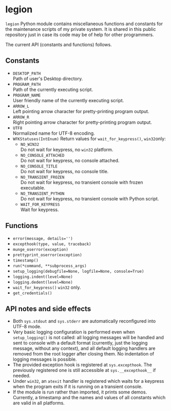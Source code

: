 <!-- cspell: ignore atexit munge oserror -->
# legion

`legion` Python module contains miscellaneous functions and constants for the
maintenance scripts of my private system. It is shared in this public repository
just in case its code may be of help for other programmers.

The current API (constants and functions) follows.

## Constants
- `DESKTOP_PATH`<br>
    Path of user's Desktop directory.
- `PROGRAM_PATH`<br>
    Path of the currently executing script.
- `PROGRAM_NAME`<br>
    User friendly name of the currently executing script.
- `ARROW_L`<br>
    Left pointing arrow character for pretty-printing program output.
- `ARROW_R`<br>
    Right pointing arrow character for pretty-printing program output.
- `UTF8`<br>
    Normalized name for UTF-8 encoding.
- `WFKStatuses(IntEnum)` Return values for `wait_for_keypress()`, `win32`only:
    - `NO_WIN32`<br>
        Do not wait for keypress, no `win32` platform.
    - `NO_CONSOLE_ATTACHED`<br>
        Do not wait for keypress, no console attached.
    - `NO_CONSOLE_TITLE`<br>
        Do not wait for keypress, no console title.
    - `NO_TRANSIENT_FROZEN`<br>
        Do not wait for keypress, no transient console with frozen executable.
    - `NO_TRANSIENT_PYTHON`<br>
        Do not wait for keypress, no transient console with Python script.
    - `WAIT_FOR_KEYPRESS`<br>
        Wait for keypress.

## Functions
- `error(message, details='')`
- `excepthook(type, value, traceback)`
- `munge_oserror(exception)`
- `prettyprint_oserror(exception)`
- `timestamp()`
- `run(*command, **subprocess_args)`
- `setup_logging(debugfile=None, logfile=None, console=True)`
- `logging.indent(level=None)`
- `logging.dedent(level=None)`
- `wait_for_keypress()` `win32` only.
- `get_credentials()`

## API notes and side effects
- Both `sys.stdout` and `sys.stderr` are automatically reconfigured into UTF-8
  mode.
- Very basic logging configuration is performed even when `setup_logging()` is
  not called: all logging messages will be handled and sent to console with a
  default format (currently, just the logging message, without any context), and
  all default logging handlers are removed from the root logger after closing
  them. No indentation of logging messages is possible.
- The provided exception hook is registered at `sys.excepthook`. The previously
  registered one is still accessible at `sys.__excepthook__` if needed.
- Under `win32`, an `atexit` handler is registered which waits for a keypress
  when the program exits if it is running on a transient console.
- If the module is run rather than imported, it prints some demos. Currently, a
  timestamp and the names and values of all constants which are valid in all
  platforms.
